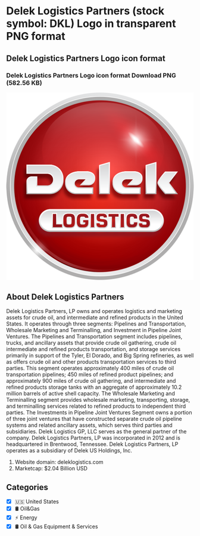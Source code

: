 # Delek Logistics Partners (stock symbol: DKL) Logo in transparent PNG format

## Delek Logistics Partners Logo icon format

### Delek Logistics Partners Logo icon format Download PNG (582.56 KB)

![Delek Logistics Partners Logo icon format Download PNG (582.56 KB)](/img/orig/DKL-adf19549.png)

## About Delek Logistics Partners

Delek Logistics Partners, LP owns and operates logistics and marketing assets for crude oil, and intermediate and refined products in the United States. It operates through three segments: Pipelines and Transportation, Wholesale Marketing and Terminalling, and Investment in Pipeline Joint Ventures. The Pipelines and Transportation segment includes pipelines, trucks, and ancillary assets that provide crude oil gathering, crude oil intermediate and refined products transportation, and storage services primarily in support of the Tyler, El Dorado, and Big Spring refineries, as well as offers crude oil and other products transportation services to third parties. This segment operates approximately 400 miles of crude oil transportation pipelines; 450 miles of refined product pipelines; and approximately 900 miles of crude oil gathering, and intermediate and refined products storage tanks with an aggregate of approximately 10.2 million barrels of active shell capacity. The Wholesale Marketing and Terminalling segment provides wholesale marketing, transporting, storage, and terminalling services related to refined products to independent third parties. The Investments in Pipeline Joint Ventures Segment owns a portion of three joint ventures that have constructed separate crude oil pipeline systems and related ancillary assets, which serves third parties and subsidiaries. Delek Logistics GP, LLC serves as the general partner of the company. Delek Logistics Partners, LP was incorporated in 2012 and is headquartered in Brentwood, Tennessee. Delek Logistics Partners, LP operates as a subsidiary of Delek US Holdings, Inc.

1. Website domain: deleklogistics.com
2. Marketcap: $2.04 Billion USD


## Categories
- [x] 🇺🇸 United States
- [x] 🛢 Oil&Gas
- [x] ⚡ Energy
- [x] 🛢️ Oil & Gas Equipment & Services
